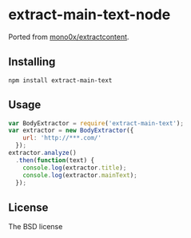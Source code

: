 extract-main-text-node
======================

Ported from [mono0x/extractcontent](https://github.com/mono0x/extractcontent).

## Installing

```
npm install extract-main-text
```

## Usage

```JavaScript
var BodyExtractor = require('extract-main-text');
var extractor = new BodyExtractor({
    url: 'http://***.com/'
  });
extractor.analyze()
  .then(function(text) {
    console.log(extractor.title);
    console.log(extractor.mainText);
  });
```

## License

The BSD license

